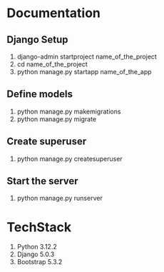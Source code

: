 # Documentation
## Django Setup
1. django-admin startproject name_of_the_project
2. cd name_of_the_project
3. python manage.py startapp name_of_the_app
## Define models
1. python manage.py makemigrations
2. python manage.py migrate
## Create superuser
1. python manage.py createsuperuser
## Start the server
1. python manage.py runserver
# TechStack
1. Python 3.12.2
2. Django 5.0.3
3. Bootstrap 5.3.2
